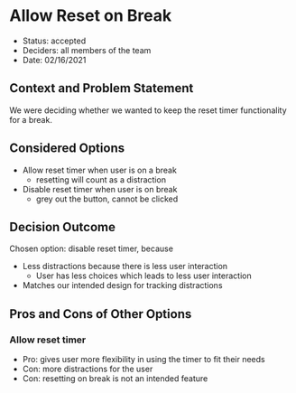 # Allow Reset on Break

* Status: accepted
* Deciders: all members of the team
* Date: 02/16/2021

## Context and Problem Statement

We were deciding whether we wanted to keep the reset timer functionality for a break.

## Considered Options

* Allow reset timer when user is on a break
  - resetting will count as a distraction
* Disable reset timer when user is on break
  - grey out the button, cannot be clicked

## Decision Outcome

Chosen option: disable reset timer, because

* Less distractions because there is less user interaction
  - User has less choices which leads to less user interaction
* Matches our intended design for tracking distractions

## Pros and Cons of Other Options

### Allow reset timer

* Pro: gives user more flexibility in using the timer to fit their needs
* Con: more distractions for the user
* Con: resetting on break is not an intended feature
